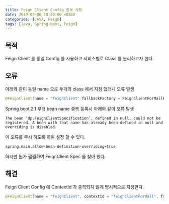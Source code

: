 ```yaml
---
title: Feign Client Config 중복 사용
date: 2019-08-06 18:40:00 +0300
categories: [JAVA, Feign]
tags: [Java, Spring-boot, Feign]
---
```


## 목적
Feign Client 를 동일 Config 를 사용하고 서비스별로 Class 를 분리하고자 한다.

## 오류
아래와 같이 동일 name 으로 두개의 class 에서 지정 했더니 오류 발생
```java
@FeignClient(name = "feignClient" fallbackFactory = FeignClientForMallFallbackFactory.class)
```

Spring boot 2.1 부터 bean name 중복 등록시 아래와 같이 오류 발생
```
The bean ‘dp.FeignClientSpecification’, defined in null, could not be registered. A bean with that name has already been defined in null and overriding is disabled.
```

이 오류를 무시 하도록 하여 설정 할 수 있다.
```
spring.main.allow-bean-definition-overriding=true
```

하지만 뭔가 찜찜하여 FeignClient Spec 을 찾아 봤다.

## 해결
Feign Client Config 에 ContextId 가 중복되지 않게 명시적으로 지정한다.
```java
@FeignClient(name = "feignClient", contextId = "feignClientForMall", fallbackFactory = FeignClientForMallFallbackFactory.class)
```
